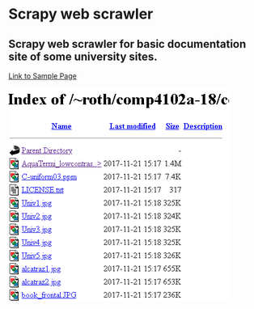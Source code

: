 # Scrapy web scrawler
##  Scrapy web scrawler for basic documentation site of some university sites.


[Link to Sample Page](http://people.scs.carleton.ca/~roth/comp4102a-18/comp4102a-18-DVD/PythonComputerVision/pcv_data/data/)

![alt text](https://github.com/Maxwell-sDaemon/ScrapyForUniversity/blob/master/samplesiteimage/site.png)
